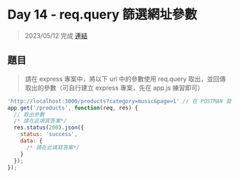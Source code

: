 
# Day 14 - req.query 篩選網址參數
> 2023/05/12 完成
> [連結](app.js)

## 題目
> 請在 express 專案中，將以下 url 中的參數使用 req.query 取出，並回傳取出的參數（可自行建立 express 專案，先在 app.js 練習即可）

```javascript
'http://localhost:3000/products?category=music&page=1' // 在 POSTMAN 發出 GET 請求
app.get('/products', function(req, res) {
  // 取出參數
  /* 請在此填寫答案*/
  res.status(200).json({
    status: 'success',
    data: {
      /* 請在此填寫答案*/      
    }
  });
});
```
